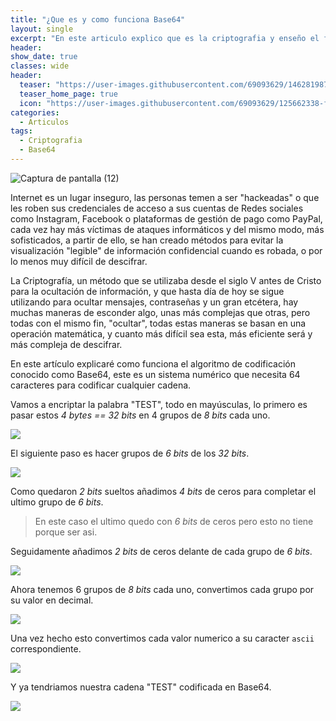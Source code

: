 ```yaml
---
title: "¿Que es y como funciona Base64"
layout: single
excerpt: "En este articulo explico que es la criptografia y enseño el funcionamiento del algoritmo de criptografia de Base64."
header:
show_date: true
classes: wide
header:
  teaser: "https://user-images.githubusercontent.com/69093629/146281987-726144aa-5adc-4193-ac5e-abfa3f750d1e.png"
  teaser_home_page: true
  icon: "https://user-images.githubusercontent.com/69093629/125662338-fd8b3b19-3a48-4fb0-b07c-86c047265082.png"
categories:
  - Articulos
tags:
  - Criptografia
  - Base64
---
```


![Captura de pantalla (12)](https://user-images.githubusercontent.com/69093629/146281987-726144aa-5adc-4193-ac5e-abfa3f750d1e.png)

Internet es un lugar inseguro, las personas temen a ser "hackeadas" o que les roben sus credenciales de acceso a sus cuentas de Redes sociales como Instagram, Facebook o plataformas de gestión de pago como PayPal, cada vez hay más víctimas de ataques informáticos y del mismo modo, más sofisticados, a partir de ello, se han creado métodos para evitar la visualización "legible" de información confidencial cuando es robada, o por lo menos muy difícil de descifrar.

La Criptografía, un método que se utilizaba desde el siglo V antes de Cristo para la ocultación de información, y que hasta día de hoy se sigue utilizando para ocultar mensajes, contraseñas y un gran etcétera, hay muchas maneras de esconder algo, unas más complejas que otras, pero todas con el mismo fin, "ocultar", todas estas maneras se basan en una operación matemática, y cuanto más difícil sea esta, más eficiente será y más compleja de descifrar.

En este artículo explicaré como funciona el algoritmo de codificación conocido como Base64, este es un sistema numérico que necesita 64 caracteres para codificar cualquier cadena.

Vamos a encriptar la palabra "TEST", todo en mayúsculas, lo primero es pasar estos *4 bytes == 32 bits* en 4 grupos de *8 bits* cada uno.

<img src="https://user-images.githubusercontent.com/69093629/146277731-20104c31-72e8-42ee-a306-8e0ce5763912.png" align="center">

El siguiente paso es hacer grupos de *6 bits* de los *32 bits*.

<img src="https://user-images.githubusercontent.com/69093629/146277889-4c62fc37-83fe-4fea-b1bd-450e3131bf91.png" align="center">

Como quedaron *2 bits* sueltos añadimos *4 bits* de ceros para completar el ultimo grupo de *6 bits*.
> En este caso el ultimo quedo con *6 bits* de ceros pero esto no tiene porque ser asi.

Seguidamente añadimos *2 bits* de ceros delante de cada grupo de *6 bits*.

<img src="https://user-images.githubusercontent.com/69093629/146278760-2a1c04a1-6237-4f4a-b9ff-aa909a46df76.png" align="center">

Ahora tenemos 6 grupos de *8 bits* cada uno, convertimos cada grupo por su valor en decimal.

<img src="https://user-images.githubusercontent.com/69093629/146279036-77b4305d-952f-46d0-9753-bc27fb97709e.png" align="center">

Una vez hecho esto convertimos cada valor numerico a su caracter `ascii` correspondiente.

<img src="https://user-images.githubusercontent.com/69093629/146279435-9ca1aa9a-b4aa-4c0d-8051-deea1bd4fc50.png" align="center">

Y ya tendriamos nuestra cadena "TEST" codificada en Base64.

<img src="https://user-images.githubusercontent.com/69093629/146279689-94fe3186-f010-449b-9e74-f3407bcd412f.png" align="center">




